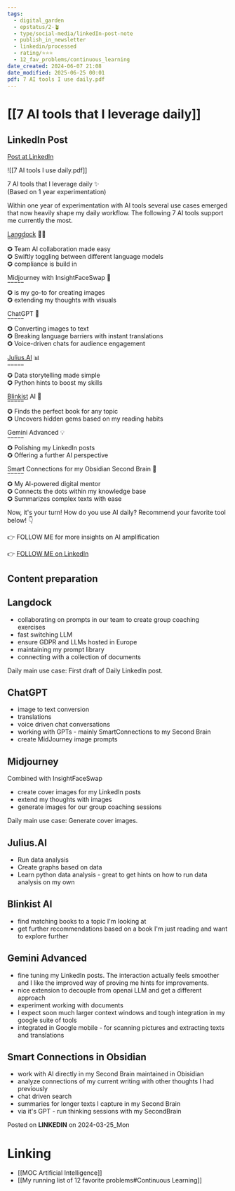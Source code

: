 ```yaml
---
tags:
  - digital_garden
  - epstatus/2-🪴
  - type/social-media/linkedIn-post-note
  - publish_in_newsletter
  - linkedin/processed
  - rating/⭐️⭐️⭐️
  - 12_fav_problems/continuous_learning
date_created: 2024-06-07 21:08
date_modified: 2025-06-25 00:01
pdf: 7 AI tools I use daily.pdf
---
```

# [[7 AI tools that I leverage daily]]

## LinkedIn Post

[Post at LinkedIn](https://www.linkedin.com/posts/sebastiankamilli_7-ai-tools-that-i-leverage-daily-activity-7177944816406646784-v-or?utm_source=share&utm_medium=member_desktop)

![[7 AI tools I use daily.pdf]]

7 AI tools that I leverage daily ✨  
(Based on 1 year experimentation)  
  
Within one year of experimentation with AI tools several use cases emerged that now heavily shape my daily workflow. The following 7 AI tools support me currently the most.  
  
[Langdock](https://www.linkedin.com/company/langdock/) 💬👥  
‾‾‾‾‾  
✪ Team AI collaboration made easy  
✪ Swiftly toggling between different language models  
✪ compliance is build in  
  
Midjourney with InsightFaceSwap 🎨  
‾‾‾‾‾  
✪ is my go-to for creating images  
✪ extending my thoughts with visuals  
  
ChatGPT 💬  
‾‾‾‾‾  
✪ Converting images to text  
✪ Breaking language barriers with instant translations  
✪ Voice-driven chats for audience engagement  
  
[Julius.AI](http://julius.ai/) 📊  
‾‾‾‾‾  
✪ Data storytelling made simple  
✪ Python hints to boost my skills  
  
[Blinkist](https://www.linkedin.com/company/blinkist/) AI 📖  
‾‾‾‾‾  
✪ Finds the perfect book for any topic  
✪ Uncovers hidden gems based on my reading habits  
  
Gemini Advanced 💡  
‾‾‾‾‾  
✪ Polishing my LinkedIn posts  
✪ Offering a further AI perspective  
  
Smart Connections for my Obsidian Second Brain 🧠  
‾‾‾‾‾  
✪ My AI-powered digital mentor  
✪ Connects the dots within my knowledge base  
✪ Summarizes complex texts with ease  

Now, it's your turn! How do you use AI daily? Recommend your favorite tool below! 👇  
  
👉 FOLLOW ME for more insights on AI amplification

👉 [FOLLOW ME on LinkedIn](https://www.linkedin.com/comm/mynetwork/discovery-see-all?usecase=PEOPLE_FOLLOWS&followMember=sebastiankamilli)

## Content preparation

## Langdock

+ collaborating on prompts in our team to create group coaching exercises
+ fast switching LLM
+ ensure GDPR and LLMs hosted in Europe
+ maintaining my prompt library
+ connecting with a collection of documents

Daily main use case: First draft of Daily LinkedIn post.

## ChatGPT

+ image to text conversion
+ translations
+ voice driven chat conversations
+ working with GPTs - mainly SmartConnections to my Second Brain
+ create MidJourney image prompts

## Midjourney

Combined with InsightFaceSwap
+ create cover images for my LinkedIn posts
+ extend my thoughts with images
+ generate images for our group coaching sessions

Daily main use case: Generate cover images.

## Julius.AI

+ Run data analysis
+ Create graphs based on data
+ Learn python data analysis - great to get hints on how to run data analysis on my own

## Blinkist AI

+ find matching books to a topic I'm looking at
+ get further recommendations based on a book I'm just reading and want to explore further

## Gemini Advanced

+ fine tuning my LinkedIn posts. The interaction actually feels smoother and I like the improved way of proving me hints for improvements.
+ nice extension to decouple from openai LLM and get a different approach
+ experiment working with documents
+ I expect soon much larger context windows and tough integration in my google suite of tools
+ integrated in Google mobile - for scanning pictures and extracting texts and translations

## Smart Connections in Obsidian

+ work with AI directly in my Second Brain maintained in Obisidian
+ analyze connections of my current writing with other thoughts I had previously
+ chat driven search
+ summaries for longer texts I capture in my Second Brain
+ via it's GPT - run thinking sessions with my SecondBrain 

Posted on **LINKEDIN** on 2024-03-25_Mon

# Linking

+ [[MOC Artificial Intelligence]]
+ [[My running list of 12 favorite problems#Continuous Learning]]